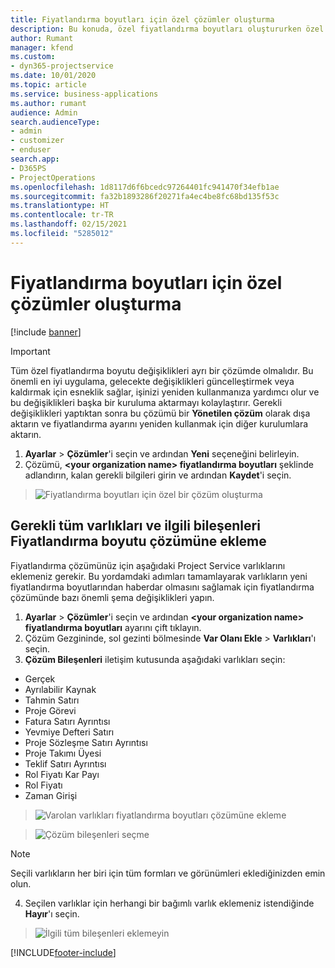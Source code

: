 ```yaml
---
title: Fiyatlandırma boyutları için özel çözümler oluşturma
description: Bu konuda, özel fiyatlandırma boyutları oluştururken özel bir çözümün nasıl oluşturulacağı açıklanmaktadır.
author: Rumant
manager: kfend
ms.custom:
- dyn365-projectservice
ms.date: 10/01/2020
ms.topic: article
ms.service: business-applications
ms.author: rumant
audience: Admin
search.audienceType:
- admin
- customizer
- enduser
search.app:
- D365PS
- ProjectOperations
ms.openlocfilehash: 1d8117d6f6bcedc97264401fc941470f34efb1ae
ms.sourcegitcommit: fa32b1893286f20271fa4ec4be8fc68bd135f53c
ms.translationtype: HT
ms.contentlocale: tr-TR
ms.lasthandoff: 02/15/2021
ms.locfileid: "5285012"
---
```

# <a name="create-custom-solutions-for-pricing-dimensions"></a>Fiyatlandırma boyutları için özel çözümler oluşturma

[!include [banner](../includes/psa-now-project-operations.md)]

> [!IMPORTANT]
> Tüm özel fiyatlandırma boyutu değişiklikleri ayrı bir çözümde olmalıdır. Bu önemli en iyi uygulama, gelecekte değişiklikleri güncelleştirmek veya kaldırmak için esneklik sağlar, işinizi yeniden kullanmanıza yardımcı olur ve bu değişiklikleri başka bir kuruluma aktarmayı kolaylaştırır. Gerekli değişiklikleri yaptıktan sonra bu çözümü bir **Yönetilen çözüm** olarak dışa aktarın ve fiyatlandırma ayarını yeniden kullanmak için diğer kurulumlara aktarın.

1. **Ayarlar** > **Çözümler**'i seçin ve ardından **Yeni** seçeneğini belirleyin. 
2. Çözümü, **\<your organization name> fiyatlandırma boyutları** şeklinde adlandırın, kalan gerekli bilgileri girin ve ardından **Kaydet**'i seçin.

> ![Fiyatlandırma boyutları için özel bir çözüm oluşturma](media/Creation-of-custom-pricing-dimension-solution.PNG)
  
## <a name="add-all-required-entities-and-related-components-to-the-pricing-dimension-solution"></a>Gerekli tüm varlıkları ve ilgili bileşenleri Fiyatlandırma boyutu çözümüne ekleme
Fiyatlandırma çözümünüz için aşağıdaki Project Service varlıklarını eklemeniz gerekir. Bu yordamdaki adımları tamamlayarak varlıkların yeni fiyatlandırma boyutlarından haberdar olmasını sağlamak için fiyatlandırma çözümünde bazı önemli şema değişiklikleri yapın.

1. **Ayarlar** > **Çözümler**'i seçin ve ardından **\<your organization name> fiyatlandırma boyutları** ayarını çift tıklayın. 
2. Çözüm Gezgininde, sol gezinti bölmesinde **Var Olanı Ekle** > **Varlıkları**'ı seçin.
3. **Çözüm Bileşenleri** iletişim kutusunda aşağıdaki varlıkları seçin:

- Gerçek
- Ayrılabilir Kaynak
- Tahmin Satırı
- Proje Görevi
- Fatura Satırı Ayrıntısı
- Yevmiye Defteri Satırı
- Proje Sözleşme Satırı Ayrıntısı
- Proje Takımı Üyesi
- Teklif Satırı Ayrıntısı
- Rol Fiyatı Kar Payı
- Rol Fiyatı 
- Zaman Girişi 

> ![Varolan varlıkları fiyatlandırma boyutları çözümüne ekleme](media/Existing-entities-to-PD-solution.png)

> ![Çözüm bileşenleri seçme](media/Dimension-Components.png)

> [!NOTE]
> Seçili varlıkların her biri için tüm formları ve görünümleri eklediğinizden emin olun.

4. Seçilen varlıklar için herhangi bir bağımlı varlık eklemeniz istendiğinde **Hayır**'ı seçin.

> ![İlgili tüm bileşenleri eklemeyin](media/Do-not-include-required.png)




[!INCLUDE[footer-include](../includes/footer-banner.md)]